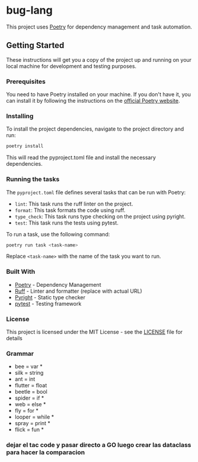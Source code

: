 # bug-lang

This project uses [Poetry](https://python-poetry.org/) for dependency management and task automation.

## Getting Started

These instructions will get you a copy of the project up and running on your local machine for development and testing purposes.

### Prerequisites

You need to have Poetry installed on your machine. If you don't have it, you can install it by following the instructions on the [official Poetry website](https://python-poetry.org/docs/#installation).

### Installing

To install the project dependencies, navigate to the project directory and run:

```bash
poetry install
```

This will read the pyproject.toml file and install the necessary dependencies.

### Running the tasks
The `pyproject.toml` file defines several tasks that can be run with Poetry:

- `lint`: This task runs the ruff linter on the project.
- `format`: This task formats the code using ruff.
- `type_check`: This task runs type checking on the project using pyright.
- `test`: This task runs the tests using pytest.
  
To run a task, use the following command:
```bash
poetry run task <task-name>
```

Replace `<task-name>` with the name of the task you want to run.

### Built With

- [Poetry](https://python-poetry.org/) - Dependency Management
- [Ruff](https://docs.astral.sh/ruff/) - Linter and formatter (replace with actual URL)
- [Pyright](https://github.com/microsoft/pyright) - Static type checker
- [pytest](https://pytest.org/) - Testing framework


### License

This project is licensed under the MIT License - see the [LICENSE](LICENSE) file for details

### Grammar

- bee = var *
- silk = string
- ant = int
- flutter = float
- beetle = bool
- spider = if *
- web = else *
- fly = for *
- looper = while *
- spray = print *
- flick = fun *


### dejar el tac code y pasar directo a GO luego crear las dataclass para hacer la comparacion

